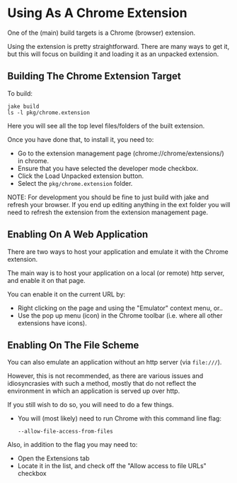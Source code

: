 # Using As A Chrome Extension

One of the (main) build targets is a Chrome (browser) extension.

Using the extension is pretty straightforward. There are many ways to get it, but this will focus on building it and loading it as an unpacked extension.

## Building The Chrome Extension Target

To build:

    jake build
    ls -l pkg/chrome.extension

Here you will see all the top level files/folders of the built extension.

Once you have done that, to install it, you need to:

* Go to the extension management page (chrome://chrome/extensions/) in chrome.
* Ensure that you have selected the developer mode checkbox.
* Click the Load Unpacked extension button.
* Select the `pkg/chrome.extension` folder.

NOTE: For development you should be fine to just build with jake and refresh your browser.
If you end up editing anything in the ext folder you will need to refresh the extension from the extension management page.

## Enabling On A Web Application

There are two ways to host your application and emulate it with the Chrome extension.

The main way is to host your application on a local (or remote) http server, and enable it on that page.

You can enable it on the current URL by:

* Right clicking on the page and using the "Emulator" context menu, or..
* Use the pop up menu (icon) in the Chrome toolbar (i.e. where all other extensions have icons).

## Enabling On The File Scheme

You can also emulate an application without an http server (via `file:///`).

However, this is not recommended, as there are various issues and idiosyncrasies with such a method, mostly that do not reflect the environment in which an application is served up over http.

If you still wish to do so, you will need to do a few things.

* You will (most likely) need to run Chrome with this command line flag:

    `--allow-file-access-from-files`

Also, in addition to the flag you may need to:

* Open the Extensions tab
* Locate it in the list, and check off the "Allow access to file URLs" checkbox
